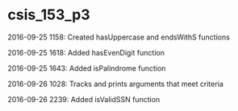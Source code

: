 # csis_153_p3

2016-09-25 1158: Created hasUppercase and endsWithS functions

2016-09-25 1618: Added hasEvenDigit function

2016-09-25 1643: Added isPalindrome function

2016-09-26 1028: Tracks and prints arguments that meet criteria

2016-09-26 2239: Added isValidSSN function
